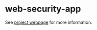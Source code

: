 # web-security-app

See [project webpage](https://www.moniqueaxt.com/portfolio/web-security-project/) for more information. 
